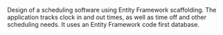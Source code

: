Design of a scheduling software using Entity Framework scaffolding. The application  tracks clock in and out times, as well as time off and other scheduling needs. It uses an Entity Framework code first database.
